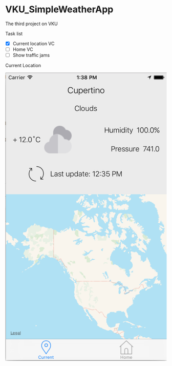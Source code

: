 # VKU_SimpleWeatherApp
The third project on VKU

Task list
- [x] Current location VC
- [ ] Home VC
- [ ] Show traffic jams

Current Location

![Current](Images/Current.png)